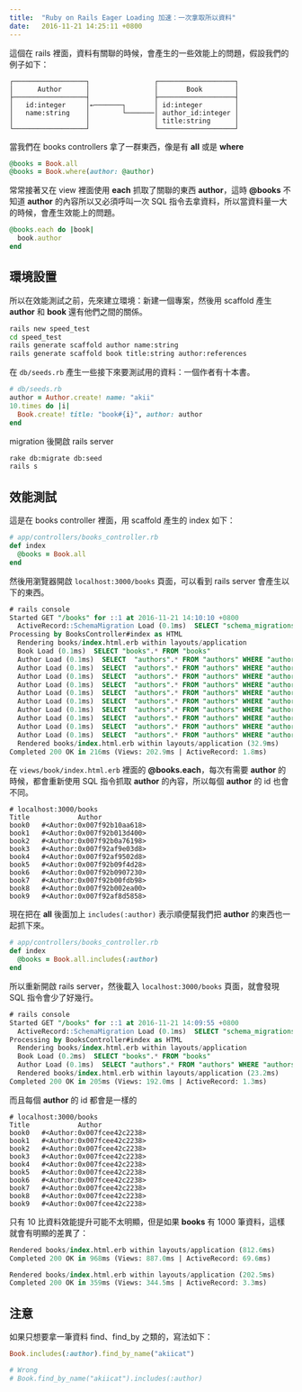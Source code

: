 ```yaml
---
title:  "Ruby on Rails Eager Loading 加速：一次拿取所以資料"
date:   2016-11-21 14:25:11 +0800
---
```


這個在 rails 裡面，資料有關聯的時候，會產生的一些效能上的問題，假設我們的例子如下：

```
┌──────────────────┐                ┌───────────────────┐
│      Author      │                │       Book        │
├──────────────────┤                ├───────────────────┤
│   id:integer     │←───────┐       │ id:integer        │
│   name:string    │        └───────│ author_id:integer │
│                  │                │ title:string      │
└──────────────────┘                └───────────────────┘
```

當我們在 books controllers 拿了一群東西，像是有 **all** 或是 **where**

```ruby
@books = Book.all
@books = Book.where(author: @author)
```

常常接著又在 view 裡面使用 **each** 抓取了關聯的東西 **author**，這時 **@books** 不知道 **author** 的內容所以又必須呼叫一次 SQL 指令去拿資料，所以當資料量一大的時候，會產生效能上的問題。

```ruby
@books.each do |book|
  book.author
end
```

<!--excerpt-->

## 環境設置

所以在效能測試之前，先來建立環境：新建一個專案，然後用 scaffold 產生 **author** 和 **book** 還有他們之間的關係。

```sh
rails new speed_test
cd speed_test
rails generate scaffold author name:string
rails generate scaffold book title:string author:references
```

在 `db/seeds.rb` 產生一些接下來要測試用的資料：一個作者有十本書。

```ruby
# db/seeds.rb
author = Author.create! name: "akii"
10.times do |i|
  Book.create! title: "book#{i}", author: author
end
```

migration 後開啟 rails server

```sh
rake db:migrate db:seed
rails s
```

## 效能測試

這是在 books controller 裡面，用 scaffold 產生的 index 如下：

```ruby
# app/controllers/books_controller.rb
def index
  @books = Book.all
end
```

然後用瀏覽器開啟 `localhost:3000/books` 頁面，可以看到 rails server 會產生以下的東西。

```sql
# rails console
Started GET "/books" for ::1 at 2016-11-21 14:10:10 +0800
  ActiveRecord::SchemaMigration Load (0.1ms)  SELECT "schema_migrations".* FROM "schema_migrations"
Processing by BooksController#index as HTML
  Rendering books/index.html.erb within layouts/application
  Book Load (0.1ms)  SELECT "books".* FROM "books"
  Author Load (0.1ms)  SELECT  "authors".* FROM "authors" WHERE "authors"."id" = ? LIMIT ?  [["id", 1], ["LIMIT", 1]]
  Author Load (0.1ms)  SELECT  "authors".* FROM "authors" WHERE "authors"."id" = ? LIMIT ?  [["id", 1], ["LIMIT", 1]]
  Author Load (0.1ms)  SELECT  "authors".* FROM "authors" WHERE "authors"."id" = ? LIMIT ?  [["id", 1], ["LIMIT", 1]]
  Author Load (0.1ms)  SELECT  "authors".* FROM "authors" WHERE "authors"."id" = ? LIMIT ?  [["id", 1], ["LIMIT", 1]]
  Author Load (0.1ms)  SELECT  "authors".* FROM "authors" WHERE "authors"."id" = ? LIMIT ?  [["id", 1], ["LIMIT", 1]]
  Author Load (0.1ms)  SELECT  "authors".* FROM "authors" WHERE "authors"."id" = ? LIMIT ?  [["id", 1], ["LIMIT", 1]]
  Author Load (0.1ms)  SELECT  "authors".* FROM "authors" WHERE "authors"."id" = ? LIMIT ?  [["id", 1], ["LIMIT", 1]]
  Author Load (0.1ms)  SELECT  "authors".* FROM "authors" WHERE "authors"."id" = ? LIMIT ?  [["id", 1], ["LIMIT", 1]]
  Author Load (0.1ms)  SELECT  "authors".* FROM "authors" WHERE "authors"."id" = ? LIMIT ?  [["id", 1], ["LIMIT", 1]]
  Author Load (0.1ms)  SELECT  "authors".* FROM "authors" WHERE "authors"."id" = ? LIMIT ?  [["id", 1], ["LIMIT", 1]]
  Rendered books/index.html.erb within layouts/application (32.9ms)
Completed 200 OK in 216ms (Views: 202.9ms | ActiveRecord: 1.8ms)
```

在 `views/book/index.html.erb` 裡面的 **@books.each**，每次有需要 **author** 的時候，都會重新使用 SQL 指令抓取 **author** 的內容，所以每個 **author** 的 id 也會不同。

```
# localhost:3000/books
Title	         Author
book0	#<Author:0x007f92b10aa618>
book1	#<Author:0x007f92b013d400>
book2	#<Author:0x007f92b0a76198>
book3	#<Author:0x007f92af9e03d8>
book4	#<Author:0x007f92af9502d8>
book5	#<Author:0x007f92b09f4d28>
book6	#<Author:0x007f92b0907230>
book7	#<Author:0x007f92b00fdb98>
book8	#<Author:0x007f92b002ea00>
book9	#<Author:0x007f92af8d5858>
```

現在把在 **all** 後面加上 `includes(:author)` 表示順便幫我們把 **author** 的東西也一起抓下來。

```ruby
# app/controllers/books_controller.rb
def index
  @books = Book.all.includes(:author)
end
```

所以重新開啟 rails server，然後載入 `localhost:3000/books` 頁面，就會發現 SQL 指令會少了好幾行。

```sql
# rails console
Started GET "/books" for ::1 at 2016-11-21 14:09:55 +0800
  ActiveRecord::SchemaMigration Load (0.1ms)  SELECT "schema_migrations".* FROM "schema_migrations"
Processing by BooksController#index as HTML
  Rendering books/index.html.erb within layouts/application
  Book Load (0.2ms)  SELECT "books".* FROM "books"
  Author Load (0.1ms)  SELECT "authors".* FROM "authors" WHERE "authors"."id" = 1
  Rendered books/index.html.erb within layouts/application (23.2ms)
Completed 200 OK in 205ms (Views: 192.0ms | ActiveRecord: 1.3ms)
```

而且每個 **author** 的 id 都會是一樣的

```
# localhost:3000/books
Title	         Author
book0	#<Author:0x007fcee42c2238>
book1	#<Author:0x007fcee42c2238>
book2	#<Author:0x007fcee42c2238>
book3	#<Author:0x007fcee42c2238>
book4	#<Author:0x007fcee42c2238>
book5	#<Author:0x007fcee42c2238>
book6	#<Author:0x007fcee42c2238>
book7	#<Author:0x007fcee42c2238>
book8	#<Author:0x007fcee42c2238>
book9	#<Author:0x007fcee42c2238>
```

只有 10 比資料效能提升可能不太明顯，但是如果 **books** 有 1000 筆資料，這樣就會有明顯的差異了：

```sql
Rendered books/index.html.erb within layouts/application (812.6ms)
Completed 200 OK in 968ms (Views: 887.0ms | ActiveRecord: 69.6ms)
```

```sql
Rendered books/index.html.erb within layouts/application (202.5ms)
Completed 200 OK in 359ms (Views: 344.5ms | ActiveRecord: 3.3ms)
```

## 注意

如果只想要拿一筆資料 find、find_by 之類的，寫法如下：

```ruby
Book.includes(:author).find_by_name("akiicat")

# Wrong
# Book.find_by_name("akiicat").includes(:author)
```
